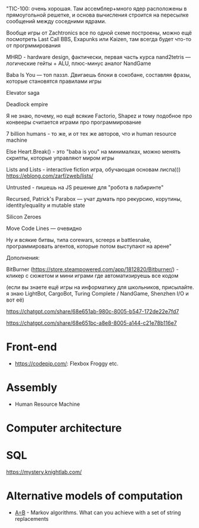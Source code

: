 "TIC-100: очень хорошая. Там ассемблер+много ядер расположены в прямоугольной решетке, и основа вычисления строится на пересылке сообщений между соседними ядрами.

Вообще игры от Zachtronics все по одной схеме построены, можно ещё посмотреть Last Call BBS, Exapunks или Kaizen, там всегда будет что-то от прогрммирования

MHRD - hardware design, фактически,  первая часть курса nand2tetris — логические гейты + ALU, плюс-минус аналог NandGame

Baba Is You — топ паззл. Двигаешь блоки в сокобане, составляя фразы, которые становятся правилами игры

Elevator saga

Deadlock empire

Я не знаю, почему, но ещё всякие Factorio, Shapez и тому подобное про конвееры считается играми про программирование

7 billion humans - то же, и от тех же авторов, что и human resource machine

Else Heart.Break() - это "baba is you" на минималках, можно менять скрипты, которые управляют миром игры

Lists and Lists - interactive fiction игра, обучающая основам лиспа)))
https://eblong.com/zarf/zweb/lists/

Untrusted - пишешь на JS решение для "робота в лабиринте"

Recursed, Patrick's Parabox — учат думать про рекурсию, корутины, identity/equality и mutable state

Silicon Zeroes

Move Code Lines — очевидно

Ну и всякие битвы, типа corewars, screeps и battlesnake, программировать агентов, которые потом выступают на арене"

Дополнения:

BitBurner (https://store.steampowered.com/app/1812820/Bitburner/) - кликер с сюжетом и мини играми где автоматизируешь все кодом

(если вы знаете ещё игры на информатику для школьников, присылайте. я знаю LightBot, CargoBot, Turing Complete / NandGame, Shenzhen I/O и вот её)






https://chatgpt.com/share/68e651ab-980c-8005-b547-172de22e7fd7

https://chatgpt.com/share/68e651bc-a8e8-8005-a144-c21e78b116e7

# Front-end

- https://codepip.com/: Flexbox Froggy etc.

# Assembly

- Human Resource Machine

# Computer architecture

# SQL

https://mystery.knightlab.com/

# Alternative models of computation

- [A=B](https://store.steampowered.com/app/1720850/AB/) - Markov algorithms. What can you achieve with a set of string replacements
